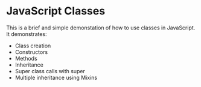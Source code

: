 # JavaScript Classes

This is a brief and simple demonstation of how to use classes
in JavaScript. It demonstrates:

- Class creation
- Constructors
- Methods
- Inheritance
- Super class calls with super
- Multiple inheritance using Mixins


